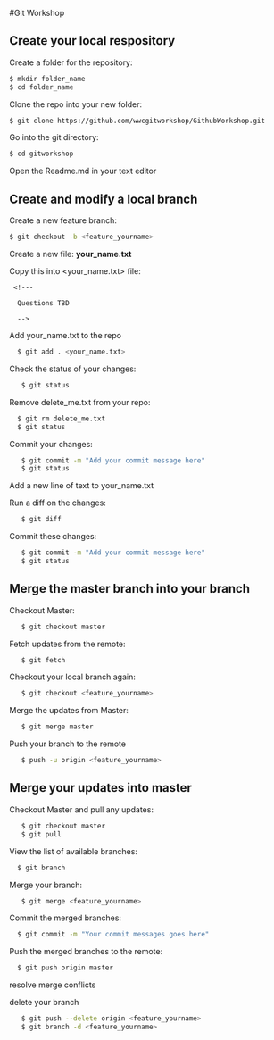 #Git Workshop


## Create your local respository

Create a folder for the repository:
```bash
$ mkdir folder_name
$ cd folder_name
```

Clone the repo into your new folder:
```bash
$ git clone https://github.com/wwcgitworkshop/GithubWorkshop.git

```

Go into the git directory:
```bash
$ cd gitworkshop

```
Open the Readme.md in your text editor




## Create and modify a local branch

Create a new feature branch:
```bash
$ git checkout -b <feature_yourname>

```

Create a new file: **your_name.txt**

Copy this into <your_name.txt> file:

     <!---

      Questions TBD 

      -->

Add your_name.txt to the repo 
```bash
  $ git add . <your_name.txt>
```

Check the status of your changes: 
```bash
   $ git status
``` 

Remove delete_me.txt from your repo:
```bash
  $ git rm delete_me.txt
  $ git status
```

Commit your changes: 
```bash
   $ git commit -m "Add your commit message here"
   $ git status
``` 

Add a new line of text to your_name.txt

Run a diff on the changes:
```bash
   $ git diff
```

Commit these changes: 
```bash
   $ git commit -m "Add your commit message here"
   $ git status
```

## Merge the master branch into your branch

Checkout Master:
```bash
   $ git checkout master 
```

Fetch updates from the remote:
```bash
   $ git fetch 
```
Checkout your local branch again:
```bash
   $ git checkout <feature_yourname>
```

Merge the updates from Master:
```bash
   $ git merge master
```

Push your branch to the remote 
```bash
   $ push -u origin <feature_yourname>
```


## Merge your updates into master


Checkout Master and pull any updates:
```bash
   $ git checkout master 
   $ git pull
```
View the list of available branches: 
```bash
  $ git branch
```

Merge your branch:
```bash
   $ git merge <feature_yourname>
```

Commit the merged branches:
```bash
  $ git commit -m "Your commit messages goes here"
```

Push the merged branches to the remote:
```bash
  $ git push origin master
```
 

resolve merge conflicts

delete your branch
```bash
   $ git push --delete origin <feature_yourname>
   $ git branch -d <feature_yourname>
```







